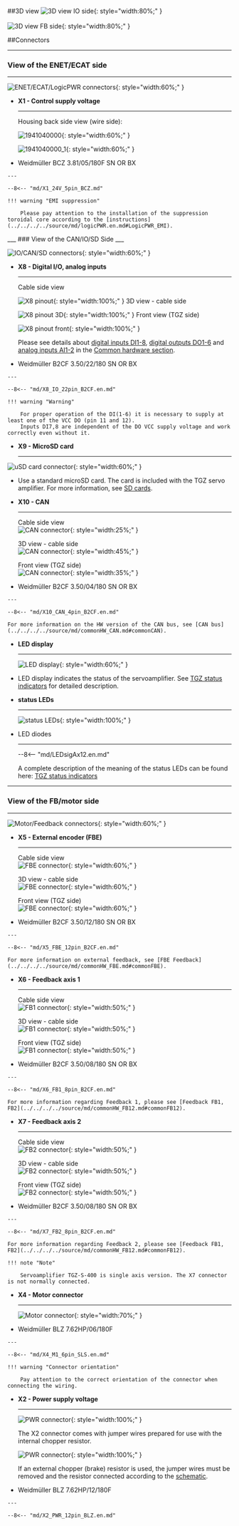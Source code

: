 ##3D view
![3D view IO side](../img/IOside.en.webp){: style="width:80%;" }
<br>
<br>
![3D view FB side](../img/MotSide.en.webp){: style="width:80%;" }

##Connectors
___
### View of the ENET/ECAT side
___

![ENET/ECAT/LogicPWR connectors](../../../../source/img/TGZ-S-400-3_9_enetCon.png){: style="width:60%;" }


<div class="grid cards" markdown>

-   **X1 - Control supply voltage**

    ---
	Housing back side view (wire side):  
	
	![1941040000](../../../../source/img/1941040000.webp){: style="width:60%;" }   
	
	![1941040000_1](../../../../source/img/1941040000_1.webp){: style="width:60%;" }	

-    Weidmüller BCZ 3.81/05/180F SN OR BX

	---

	--8<-- "md/X1_24V_5pin_BCZ.md"
	
	!!! warning "EMI suppression"
	
		Please pay attention to the installation of the suppression toroidal core according to the [instructions](../../../../source/md/logicPWR.en.md#LogicPWR_EMI).

</div>
___
### View of the CAN/IO/SD Side
___

![IO/CAN/SD connectors](../../../../source/img/TGZ-S-400-3_9_IO.png){: style="width:60%;" }

<div class="grid cards" markdown>

-   **X8 - Digital I/O, analog inputs**

    ---
	Cable side view   
	
	![X8 pinout](../../../../source/img/1277370000.svg){: style="width:100%;" }
	3D view - cable side   
	
	![X8 pinout 3D](../../../../source/img/1277370000_1.svg){: style="width:100%;" }
	Front view (TGZ side)   
	
	![X8 pinout front](../../../../source/img/1277370000_2.svg){: style="width:100%;" }

	Please see details about
	[digital inputs DI1-8](../../../../source/md/commonHW_DI.md#commonDI1-8), 
	[digital outputs DO1-6](../../../../source/md/commonHW_DO.md#commonDO1-6) and
	[analog inputs AI1-2](../../../../source/md/commonHW_AI.md#commonAI1-2) 
	in the [Common hardware section](../../../../source/md/commonHW_DI.md#commonDI1-8).
	

-    Weidmüller B2CF 3.50/22/180 SN OR BX

	---

	--8<-- "md/X8_IO_22pin_B2CF.en.md"
	
	!!! warning "Warning"	
	
		For proper operation of the DI(1-6) it is necessary to supply at least one of the VCC DO (pin 11 and 12).
		Inputs DI7,8 are independent of the DO VCC supply voltage and work correctly even without it.
	
-   **X9 - MicroSD card**

    ---
![uSD card connector](../../../../source/img/uSD.png){: style="width:60%;" }

-    Use a standard microSD card. The card is included with the TGZ servo amplifier. For more information, see [SD cards](../../TGZ_SW/SD/md/SD.md#SDparams).

-   **X10 - CAN**

    ---
	Cable side view   
	![CAN connector](../../../../source/img/1277270000.svg){: style="width:25%;" }
	
	3D view - cable side   
	![CAN connector](../../../../source/img/1277270000_1.svg){: style="width:45%;" }
	
	Front view (TGZ side)   
	![CAN connector](../../../../source/img/1277270000_2.svg){: style="width:35%;" }

-    Weidmüller B2CF 3.50/04/180 SN OR BX

    ---

	--8<-- "md/X10_CAN_4pin_B2CF.en.md"
	
	For more information on the HW version of the CAN bus, see [CAN bus](../../../../source/md/commonHW_CAN.md#commonCAN).
	
-	**LED display**

	---
	
	![LED display](../../../../source/img/TGZ_LED.png){: style="width:60%;" }
	
-	LED display indicates the status of the servoamplifier. See [TGZ status indicators](../../TGZ_SW/LED/md/description.md#LED_sigs) for detailed description.

-	**status LEDs**

	---
	
	![status LEDs](../../../../source/img/statusLedsECAT.svg){: style="width:100%;" }
	
-	LED diodes

	---
	
	--8<-- "md/LEDsigAx12.en.md"
	
	A complete description of the meaning of the status LEDs can be found here: [TGZ status indicators](../../TGZ_SW/LED/md/description.md#LED_sigs)

</div>

   
___
### View of the FB/motor side
___

![Motor/Feedback connectors](../../../../source/img/TGZ-S-400-3_9_FBconns.png){: style="width:60%;" }

<div class="grid cards" markdown>

-   **X5 - External encoder (FBE)**

    ---
	Cable side view 	
	![FBE connector](../../../../source/img/1277320000.svg){: style="width:60%;" }
	
	3D view - cable side   
	![FBE connector](../../../../source/img/1277320000_1.svg){: style="width:60%;" }
	
	Front view (TGZ side)   
	![FBE connector](../../../../source/img/1277320000_2.svg){: style="width:60%;" }	

-    Weidmüller B2CF 3.50/12/180 SN OR BX

	---

	--8<-- "md/X5_FBE_12pin_B2CF.en.md"
	
	For more information on external feedback, see [FBE Feedback](../../../../source/md/commonHW_FBE.md#commonFBE).

-   **X6 - Feedback axis 1**

    ---
	
	Cable side view 	
	![FB1 connector](../../../../source/img/1277290000.svg){: style="width:50%;" }
	
	3D view - cable side   
	![FB1 connector](../../../../source/img/1277290000_1.svg){: style="width:50%;" }
	
	Front view (TGZ side)   
	![FB1 connector](../../../../source/img/1277290000_2.svg){: style="width:50%;" }

-    Weidmüller B2CF 3.50/08/180 SN OR BX

    ---

	--8<-- "md/X6_FB1_8pin_B2CF.en.md"
	
	For more information regarding Feedback 1, please see [Feedback FB1, FB2](../../../../source/md/commonHW_FB12.md#commonFB12).
	
-   **X7 - Feedback axis 2**

    ---
	
	Cable side view 	
	![FB2 connector](../../../../source/img/1277290000.svg){: style="width:50%;" }
	
	3D view - cable side   
	![FB2 connector](../../../../source/img/1277290000_1.svg){: style="width:50%;" }
	
	Front view (TGZ side)   
	![FB2 connector](../../../../source/img/1277290000_2.svg){: style="width:50%;" }

-    Weidmüller B2CF 3.50/08/180 SN OR BX

    ---

	--8<-- "md/X7_FB2_8pin_B2CF.en.md"
	
	For more information regarding Feedback 2, please see [Feedback FB1, FB2](../../../../source/md/commonHW_FB12.md#commonFB12).
	
	!!! note "Note"
	
		Servoamplifier TGZ-S-400 is single axis version. The X7 connector is not normally connected.
	
-   **X4 - Motor connector**

    ---
	
	![Motor connector](../../../../source/img/1095720000.svg){: style="width:70%;" }

-    Weidmüller BLZ 7.62HP/06/180F

    ---

	--8<-- "md/X4_M1_6pin_SLS.en.md"

	!!! warning "Connector orientation"
	
		Pay attention to the correct orientation of the connector when connecting the wiring.
	
-   **X2 - Power supply voltage**

    ---
	
	![PWR connector](../../../../source/img/1095780000.svg){: style="width:100%;" }
	
	The X2 connector comes with jumper wires prepared for use with the internal chopper resistor.
	
	![PWR connector](../../../../source/img/1095780000jumper.svg){: style="width:100%;" }   
	
	If an external chopper (brake) resistor is used, the jumper wires must be removed and the resistor connected according to the [schematic](schematic.en.md).	

-    Weidmüller  BLZ 7.62HP/12/180F

    ---

	--8<-- "md/X2_PWR_12pin_BLZ.en.md"
	

</div>


